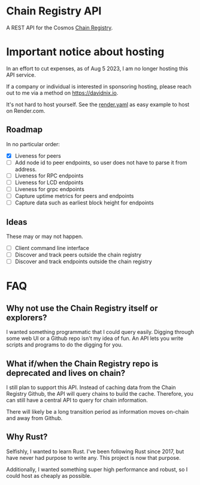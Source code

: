 # Chain Registry API

A REST API for the Cosmos [Chain Registry](https://github.com/cosmos/chain-registry).

# Important notice about hosting

In an effort to cut expenses, as of Aug 5 2023, I am no longer hosting this API service.

If a company or individual is interested in sponsoring hosting, please reach out to me via a method on https://davidnix.io.

It's not hard to host yourself. See the [render.yaml](./render.yaml) as easy example to host on Render.com.

## Roadmap

In no particular order:

- [x] Liveness for peers
- [ ] Add node id to peer endpoints, so user does not have to parse it from address.
- [ ] Liveness for RPC endpoints
- [ ] Liveness for LCD endpoints
- [ ] Liveness for grpc endpoints
- [ ] Capture uptime metrics for peers and endpoints
- [ ] Capture data such as earliest block height for endpoints

## Ideas

These may or may not happen.

- [ ] Client command line interface
- [ ] Discover and track peers outside the chain registry
- [ ] Discover and track endpoints outside the chain registry 

# FAQ

## Why not use the Chain Registry itself or explorers?

I wanted something programmatic that I could query easily. Digging through some web UI or a Github repo isn't my idea of
fun.
An API lets you write scripts and programs to do the digging for you.

## What if/when the Chain Registry repo is deprecated and lives on chain?

I still plan to support this API. Instead of caching data from the Chain Registry Github, the API will query chains to
build the cache. Therefore, you can still have a central API to query for chain information.

There will likely be a long transition period as information moves on-chain and away from Github.

## Why Rust?

Selfishly, I wanted to learn Rust. I've been following Rust since 2017, but have never had purpose to write any.
This project is now that purpose.

Additionally, I wanted something super high performance and robust, so I could host as cheaply as possible.